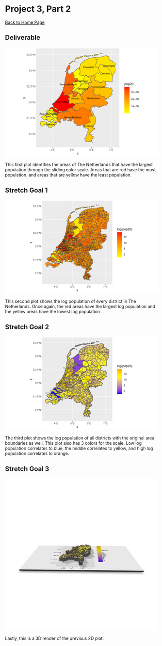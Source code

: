 # Project 3, Part 2

[Back to Home Page](https://jeremy-swack.github.io/wicked-problems/)

## Deliverable

![](nld_pop20.png)

This first plot identifies the areas of The Netherlands that have the largest population through the sliding color scale. Areas that are red have the most population, and areas that are yellow have the least population.

## Stretch Goal 1

![](nld_pop20_stretch_goal_1.png)

This second plot shows the log population of every district in The Netherlands. Once again, the red areas have the largest log population and the yellow areas have the lowest log population

## Stretch Goal 2

![](nld_pop20_stretch_goal_2.png)

The third plot shows the log population of all districts with the original area boundaries as well. This plot also has 3 colors for the scale. Low log population correlates to blue, the middle correlates to yellow, and high log population correlates to orange.

## Stretch Goal 3

![](nld_pop20_stretch_goal_3.gif)

Lastly, this is a 3D render of the previous 2D plot.

